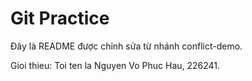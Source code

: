 # Git Practice
Đây là README được chỉnh sửa từ nhánh conflict-demo.

Gioi thieu: Toi ten la Nguyen Vo Phuc Hau, 226241.
